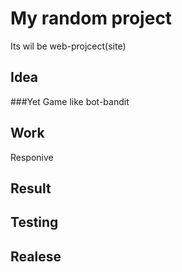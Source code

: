 # My random project 
Its wil be web-projcect(site)
## Idea
###Yet
Game like bot-bandit

## Work

Responive



## Result




## Testing




## Realese


